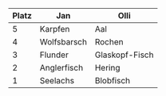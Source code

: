 Platz | Jan | Olli
------ | ------|----------
5      |Karpfen|Aal
4      |Wolfsbarsch| Rochen
3      |Flunder| Glaskopf-Fisch
2      |Anglerfisch| Hering
1      |Seelachs| Blobfisch
